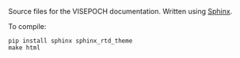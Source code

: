 Source files for the VISEPOCH documentation. Written using [Sphinx](https://www.sphinx-doc.org/).

To compile:

```
pip install sphinx sphinx_rtd_theme
make html
```